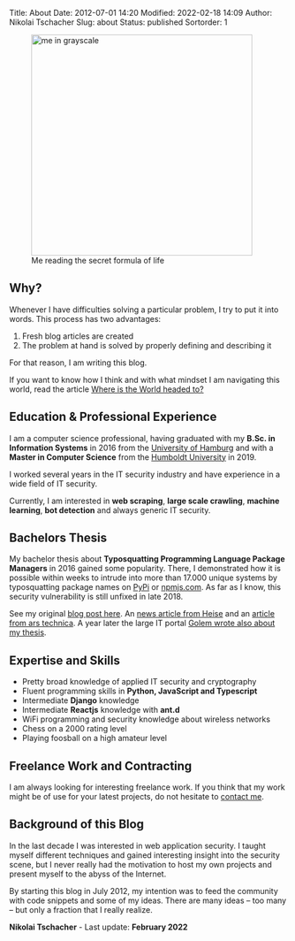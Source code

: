Title: About
Date: 2012-07-01 14:20
Modified: 2022-02-18 14:09
Author: Nikolai Tschacher
Slug: about
Status: published
Sortorder: 1

<figure>
    <img src="/images/me2.png" alt="me in grayscale" style="width:400px" />
    <figcaption>Me reading the secret formula of life</figcaption>
</figure>

## Why?

Whenever I have difficulties solving a particular problem, I try to put it into words. This process has two advantages:

1. Fresh blog articles are created
2. The problem at hand is solved by properly defining and describing it

For that reason, I am writing this blog.

If you want to know how I think and with what mindset I am navigating this world, read the article [Where is the World headed to?]({filename}/Society/where-is-the-world-headed-to.md)

## Education & Professional Experience

I am a computer science professional, having graduated with my **B.Sc. in Information Systems** in 2016 from the [University of Hamburg](https://www.uni-hamburg.de/) and with a **Master in Computer Science** from the [Humboldt University](http://hu-berlin.de) in 2019.

I worked several years in the IT security industry and have experience in a wide field of IT security.

Currently, I am interested in **web scraping**, **large scale crawling**, **machine learning**, **bot detection** and always generic IT security.

## Bachelors Thesis

My bachelor thesis about **Typosquatting Programming Language Package Managers** in 2016 gained some popularity. There, I demonstrated how it is possible within weeks to intrude into more than 17.000 unique systems by typosquatting package names on [PyPi](https://pypi.org/) or [npmjs.com](https://www.npmjs.com/). As far as I know, this security vulnerability is still unfixed in late 2018.

See my original [blog post here](https://incolumitas.com/2016/06/08/typosquatting-package-managers/). An [news article from Heise](https://www.heise.de/security/meldung/Student-verschreibt-sich-absichtlich-und-US-Regierung-fuehrt-potentiellen-Schadcode-aus-3246728.html) and an [article from ars technica](https://arstechnica.com/information-technology/2016/06/college-student-schools-govs-and-mils-on-perils-of-arbitrary-code-execution/). A year later the large IT portal [Golem wrote also about my thesis](https://www.golem.de/news/pypi-boesartige-python-pakete-entdeckt-1709-130098.html).

## Expertise and Skills

- Pretty broad knowledge of applied IT security and cryptography
- Fluent programming skills in **Python, JavaScript and Typescript**
- Intermediate **Django** knowledge
- Intermediate **Reactjs** knowledge with **ant.d**
- WiFi programming and security knowledge about wireless networks
- Chess on a 2000 rating level
- Playing foosball on a high amateur level

## Freelance Work and Contracting

I am always looking for interesting freelance work. If you think that my work might be of use for your latest projects, do not hesitate to [contact me]({filename}/pages/contact.md "contact me").

## Background of this Blog

In the last decade I was interested in web
application security. I taught myself different techniques and gained
interesting insight into the security scene, but I never really had the motivation
to host my own projects and present myself to the abyss of the Internet.

By starting this blog in July 2012, my intention was to feed the community with code
snippets and some of my ideas. There are many ideas – too many – but
only a fraction that I really realize.

**Nikolai Tschacher** - Last update: **February 2022**